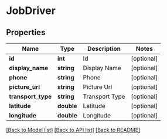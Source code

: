 # JobDriver

## Properties
Name | Type | Description | Notes
------------ | ------------- | ------------- | -------------
**id** | **int** | Id | [optional] 
**display_name** | **string** | Display Name | [optional] 
**phone** | **string** | Phone | [optional] 
**picture_url** | **string** | Picture Url | [optional] 
**transport_type** | **string** | Transport Type | [optional] 
**latitude** | **double** | Latitude | [optional] 
**longitude** | **double** | Longitude | [optional] 

[[Back to Model list]](../README.md#documentation-for-models) [[Back to API list]](../README.md#documentation-for-api-endpoints) [[Back to README]](../README.md)


